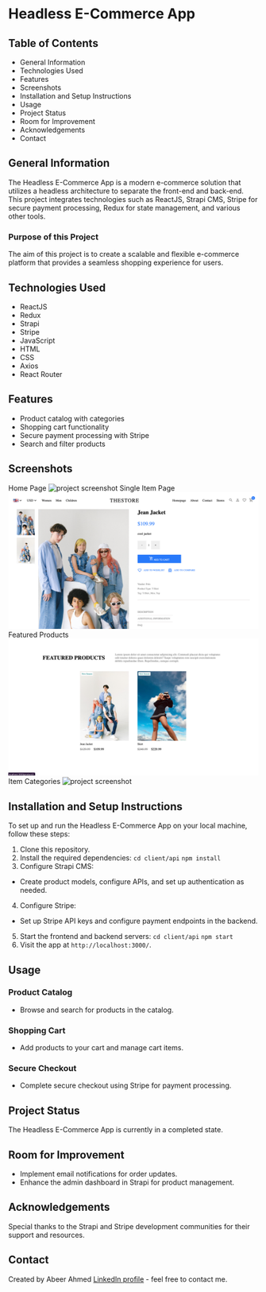 # Headless E-Commerce App

## Table of Contents
* General Information
* Technologies Used
* Features
* Screenshots
* Installation and Setup Instructions
* Usage
* Project Status
* Room for Improvement
* Acknowledgements
* Contact

## General Information
The Headless E-Commerce App is a modern e-commerce solution that utilizes a headless architecture to separate the front-end and back-end. This project integrates technologies such as ReactJS, Strapi CMS, Stripe for secure payment processing, Redux for state management, and various other tools.

### Purpose of this Project
The aim of this project is to create a scalable and flexible e-commerce platform that provides a seamless shopping experience for users.

## Technologies Used
* ReactJS
* Redux
* Strapi
* Stripe
* JavaScript
* HTML
* CSS
* Axios
* React Router

## Features
* Product catalog with categories
* Shopping cart functionality
* Secure payment processing with Stripe
* Search and filter products

## Screenshots
Home Page 
![project screenshot](shop-home.png)
Single Item Page
![project screenshot](single-item.png)
Featured Products
![project screenshot](featured.png)
Item Categories
![project screenshot](cat.png)

## Installation and Setup Instructions
To set up and run the Headless E-Commerce App on your local machine, follow these steps:

1. Clone this repository.
2. Install the required dependencies:
`cd client/api`
`npm install`
3. Configure Strapi CMS:
- Create product models, configure APIs, and set up authentication as needed.
4. Configure Stripe:
- Set up Stripe API keys and configure payment endpoints in the backend.
5. Start the frontend and backend servers:
`cd client/api`
`npm start`
6. Visit the app at `http://localhost:3000/`.

## Usage
### Product Catalog
* Browse and search for products in the catalog.

### Shopping Cart
* Add products to your cart and manage cart items.

### Secure Checkout
* Complete secure checkout using Stripe for payment processing.

## Project Status
The Headless E-Commerce App is currently in a completed state.

## Room for Improvement
* Implement email notifications for order updates.
* Enhance the admin dashboard in Strapi for product management.

## Acknowledgements
Special thanks to the Strapi and Stripe development communities for their support and resources.

## Contact
Created by Abeer Ahmed [LinkedIn profile](https://www.linkedin.com/in/abeerwebdev/) - feel free to contact me.

